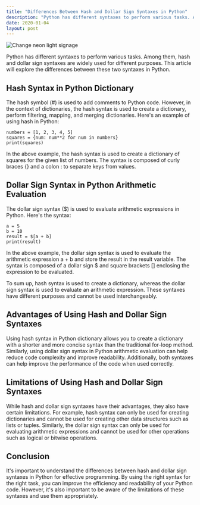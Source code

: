```yaml
---
title: "Differences Between Hash and Dollar Sign Syntaxes in Python"
description: "Python has different syntaxes to perform various tasks. Among them, hash and dollar sign syntaxes are widely used for different purposes. This article will explore the differences between these two syntaxes in Python."
date: 2020-01-04
layout: post
---
```


<article>
  <img alt="Change neon light signage" src="https://images.unsplash.com/photo-1499244571948-7ccddb3583f1?crop=entropy&amp;cs=tinysrgb&amp;fit=max&amp;fm=jpg&amp;ixid=Mnw0NDU0NTZ8MHwxfHNlYXJjaHwxfHxEaWZmZXJlbmNlcyUyMEJldHdlZW4lMjBIYXNoJTIwYW5kJTIwRG9sbGFyJTIwU2lnbiUyMFN5bnRheGVzJTIwaW4lMjBQeXRob258ZW58MHwwfHx8MTY4MzY2MDg5Mw&amp;ixlib=rb-4.0.3&amp;q=80&amp;w=1080"/>
  <p>Python has different syntaxes to perform various tasks. Among them, hash and dollar sign syntaxes are widely used for different purposes. This article will explore the differences between these two syntaxes in Python.</p>
  <h2>Hash Syntax in Python Dictionary</h2>
  <p>The hash symbol (#) is used to add comments to Python code. However, in the context of dictionaries, the hash syntax is used to create a dictionary, perform filtering, mapping, and merging dictionaries. Here's an example of using hash in Python:</p>
  <pre><code>numbers = [1, 2, 3, 4, 5]
squares = {num: num**2 for num in numbers}
print(squares)</code></pre>
  <p>In the above example, the hash syntax is used to create a dictionary of squares for the given list of numbers. The syntax is composed of curly braces {} and a colon : to separate keys from values.</p>
  <h2>Dollar Sign Syntax in Python Arithmetic Evaluation</h2>
  <p>The dollar sign syntax ($) is used to evaluate arithmetic expressions in Python. Here's the syntax:</p>
  <pre><code>a = 5
b = 10
result = $[a + b]
print(result)</code></pre>
  <p>In the above example, the dollar sign syntax is used to evaluate the arithmetic expression a + b and store the result in the result variable. The syntax is composed of a dollar sign $ and square brackets [] enclosing the expression to be evaluated.</p>
  <p>To sum up, hash syntax is used to create a dictionary, whereas the dollar sign syntax is used to evaluate an arithmetic expression. These syntaxes have different purposes and cannot be used interchangeably.</p>
  <h2>Advantages of Using Hash and Dollar Sign Syntaxes</h2>
  <p>Using hash syntax in Python dictionary allows you to create a dictionary with a shorter and more concise syntax than the traditional for-loop method. Similarly, using dollar sign syntax in Python arithmetic evaluation can help reduce code complexity and improve readability. Additionally, both syntaxes can help improve the performance of the code when used correctly.</p>
  <h2>Limitations of Using Hash and Dollar Sign Syntaxes</h2>
  <p>While hash and dollar sign syntaxes have their advantages, they also have certain limitations. For example, hash syntax can only be used for creating dictionaries and cannot be used for creating other data structures such as lists or tuples. Similarly, the dollar sign syntax can only be used for evaluating arithmetic expressions and cannot be used for other operations such as logical or bitwise operations.</p>
  <h2>Conclusion</h2>
  <p>It's important to understand the differences between hash and dollar sign syntaxes in Python for effective programming. By using the right syntax for the right task, you can improve the efficiency and readability of your Python code. However, it's also important to be aware of the limitations of these syntaxes and use them appropriately.</p>
</article>